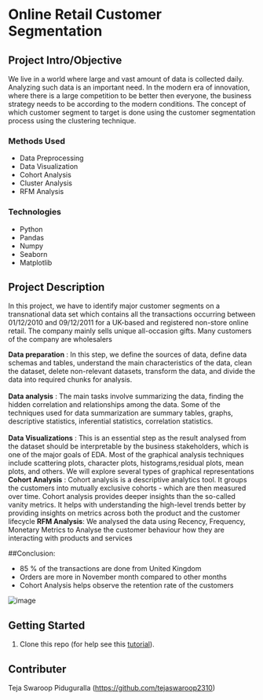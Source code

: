 # Online Retail Customer Segmentation 

## Project Intro/Objective
We live in a world where large and vast amount of data is collected daily. Analyzing such data is an important need. In the modern era of innovation, where there is a large competition to be better then everyone, the business strategy needs to be according to the modern conditions. The concept of which customer segment to target is done using the customer segmentation process using the clustering technique. 


### Methods Used
* Data Preprocessing
* Data Visualization
* Cohort Analysis
* Cluster Analysis
* RFM Analysis


### Technologies
* Python
* Pandas
* Numpy
* Seaborn
* Matplotlib


## Project Description
In this project, we have to identify major customer segments on a transnational data set which contains all the transactions occurring between 01/12/2010 and 09/12/2011 for a UK-based and registered non-store online retail. The company mainly sells unique all-occasion gifts. Many customers of the company are wholesalers


__Data preparation__ : In this step, we define the sources of data, define data schemas and tables, understand the main characteristics of the data, clean the dataset, delete non-relevant datasets, transform the data, and divide the data into required chunks for analysis.<br> <br>
__Data analysis__ :  The main tasks involve summarizing the data, finding the hidden correlation and relationships among the data. Some of the techniques used for data summarization are summary tables, graphs, descriptive statistics, inferential statistics, correlation statistics.<br> <br>
__Data Visualizations__ : This is  an essential step as the result analysed from the dataset should be interpretable by the business stakeholders, which is one of the major goals of EDA. Most of the graphical analysis techniques include scattering plots, character plots, histograms,residual plots, mean plots, and others. We will explore several types of graphical representations
__Cohort Analysis__ : Cohort analysis is a descriptive analytics tool. It groups the customers into mutually exclusive cohorts - which are then measured over time. Cohort analysis provides deeper insights than the so-called vanity metrics. It helps with understanding the high-level trends better by providing insights on metrics across both the product and the customer lifecycle
__RFM Analysis__: We analysed the data using Recency, Frequency, Monetary Metrics to Analyse the customer behaviour how they are interacting with products and services

##Conclusion:
-	85 % of the transactions are done from United Kingdom
-	Orders are more in November month compared to other months
-	Cohort Analysis helps observe the retention rate of the customers

![image](https://user-images.githubusercontent.com/77975029/148668596-596494f8-d0bf-4bd3-88e0-91ab4f456c06.png)


## Getting Started

1. Clone this repo (for help see this [tutorial](https://help.github.com/articles/cloning-a-repository/)).







## Contributer

Teja Swaroop Piduguralla (https://github.com/tejaswaroop2310)
